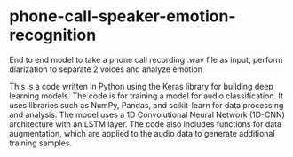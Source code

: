 # phone-call-speaker-emotion-recognition
End to end model to take a phone call recording .wav file as input, perform diarization to separate 2 voices and analyze emotion

This is a code written in Python using the Keras library for building deep learning models. The code is for training a model for audio classification. It uses libraries such as NumPy, Pandas, and scikit-learn for data processing and analysis. The model uses a 1D Convolutional Neural Network (1D-CNN) architecture with an LSTM layer. The code also includes functions for data augmentation, which are applied to the audio data to generate additional training samples.
